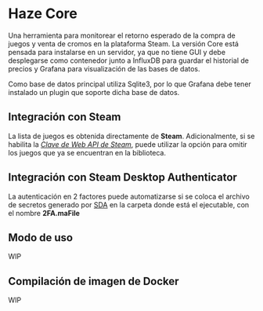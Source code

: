 # Haze Core

Una herramienta para monitorear el retorno esperado de la compra de juegos y venta de cromos en la plataforma Steam. La versión Core está pensada para instalarse en un servidor, ya que no tiene GUI y debe desplegarse como contenedor junto a InfluxDB para guardar el historial de precios y Grafana para visualización de las bases de datos.

Como base de datos principal utiliza Sqlite3, por lo que Grafana debe tener instalado un plugin que soporte dicha base de datos.

## Integración con Steam
La lista de juegos es obtenida directamente de **Steam**.
Adicionalmente, si se habilita la *[Clave de Web API de Steam](https://steamcommunity.com/dev/apikey)*, puede utilizar la opción para omitir los juegos que ya se encuentran en la biblioteca.

## Integración con Steam Desktop Authenticator
La autenticación en 2 factores puede automatizarse si se coloca el archivo de secretos generado por [SDA](https://github.com/Jessecar96/SteamDesktopAuthenticator) en la carpeta donde está el ejecutable, con el nombre **2FA.maFile**

## Modo de uso

WIP

## Compilación de imagen de Docker

WIP